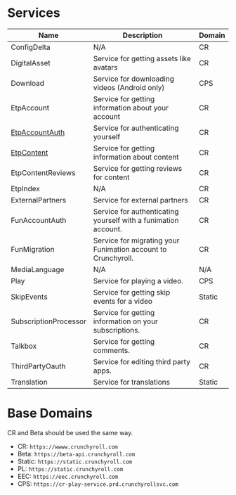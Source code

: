 Services
============

| Name | Description | Domain |
| ----- | ----- | ----- |
| ConfigDelta | N/A | CR |
| DigitalAsset | Service for getting assets like avatars | CR |
| Download | Service for downloading videos (Android only) | CPS |
| EtpAccount | Service for getting information about your account | CR |
| [EtpAccountAuth](/Services/EtpAccountAuth.md) | Service for authenticating yourself | CR |
| [EtpContent](/Services/EtpContent/README.md) | Service for getting information about content | CR |
| EtpContentReviews | Service for getting reviews for content | CR |
| EtpIndex | N/A | CR |
| ExternalPartners | Service for external partners | CR |
| FunAccountAuth | Service for authenticating yourself with a funimation account. | CR |
| FunMigration | Service for migrating your Funimation account to Crunchyroll. | CR |
| MediaLanguage | N/A | N/A |
| Play | Service for playing a video. | CPS |
| SkipEvents | Service for getting skip events for a video | Static |
| SubscriptionProcessor | Service for getting information on your subscriptions. | CR |
| Talkbox | Service for getting comments. | CR |
| ThirdPartyOauth | Service for editing third party apps. | CR |
| Translation | Service for translations | Static |

Base Domains
============

CR and Beta should be used the same way. 

* CR: `https://wwww.crunchyroll.com`
* Beta: `https://beta-api.crunchyroll.com`
* Static: `https://static.crunchyroll.com`
* PL: `https://static.crunchyroll.com`
* EEC: `https://eec.crunchyroll.com`
* CPS: `https://cr-play-service.prd.crunchyrollsvc.com`
